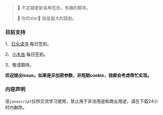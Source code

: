 > 📌 不定期更新各种签到、有趣的脚本。
>
> 📌  你的star🌟 就是最大的鼓励。

### 目前支持

1、[石头读书](https://github.com/toulanboy/scripts/tree/master/stoneread) 每日签到。

2、[小木虫](https://github.com/toulanboy/scripts/tree/master/muchong) 每日签到。

3、敬请期待。

**欢迎提出issue。如果是非加密参数、非短期cookie，我都会考虑帮忙实现。** 

### 内容声明

该`javascript`仅供交流学习使用，禁止用于非法用途和商业用途，请在下载24小时内删除。

